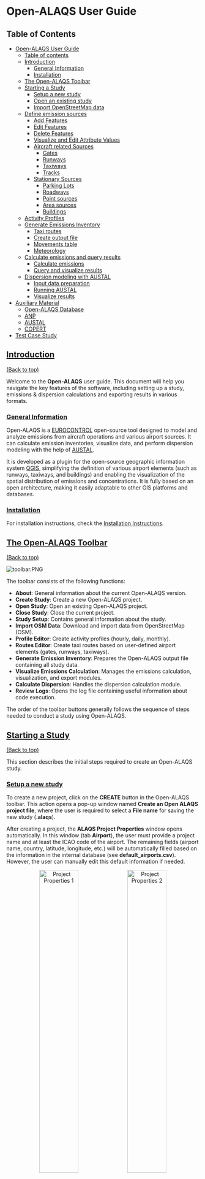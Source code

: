 # Open-ALAQS User Guide

## Table of Contents
- [Open-ALAQS User Guide](#open-alaqs-user-guide)
  - [Table of contents](#table-of-contents)
  - [Introduction](#introduction)
    - [General Information](#general-information)
    - [Installation](#installation)
  - [The Open-ALAQS Toolbar](#the-open-alaqs-toolbar)
  - [Starting a Study](#starting-a-study)
    - [Setup a new study](#setup-a-new-study)
    - [Open an existing study](#open-an-existing-study)
    - [Import OpenStreetMap data](#import-openstreetmap-data)
  - [Define emission sources](#define-emission-sources)
    - [Add Features](#add-features)
    - [Edit Features](#edit-features)
    - [Delete Features](#delete-features)
    - [Visualize and Edit Attribute Values](#visualise-and-edit-attrubute-features)
    - [Aircraft related Sources](#aircraft-related-sources)
      - [Gates](#gates)
      - [Runways](#runways)
      - [Taxiways](#taxiways)
      - [Tracks](#tracks)
    - [Stationary Sources](#stationary-sources)
      - [Parking Lots](#parking-lots)
      - [Roadways](#roadways)
      - [Point sources](#point-sources)
      - [Area sources](#area-sources)
      - [Buildings](#buildings)
  - [Activity Profiles](#activity-profiles)
  - [Generate Emissions Inventory](#generate-emissions-inventory)
    - [Taxi routes](#taxi-routes)
    - [Create output file](#create-output-file)
    - [Movements table](#movements-table)
    - [Meteorology](#meteorology)
  - [Calculate emissions and query results](#calculate-emissions-and-query-results)
    - [Calculate emissions](#calculate-emissions)
    - [Query and visualize results](#query-and-visualize-results)
  - [Dispersion modeling with AUSTAL](#dispersion-modeling-with-austal)
    - [Input data preparation](#input-data-preparation)
    - [Running AUSTAL](#running-austal)
    - [Visualize results](#visualize-results)
- [Auxiliary Material](#auxiliary-material)
  - [Open-ALAQS Database](#open-alaqs-database)
  - [ANP](#anp)
  - [AUSTAL](#austal)
  - [COPERT](#copert)
- [Test Case Study](#test-case-study)
<!-- [FAQs](#faqs) -->
<!-- [Contact](#contact) -->

## [Introduction](#introduction)
[(Back to top)](#table-of-contents)

Welcome to the **Open-ALAQS** user guide. This document will help you navigate the key features of the software, including setting up a study, emissions & dispersion calculations and exporting results in various formats.

### [General Information](#general-information)

Open-ALAQS is a [EUROCONTROL](https://www.eurocontrol.int/) open-source tool designed to model and analyze emissions from aircraft operations and various airport sources. It can calculate emission inventories, visualize data, and perform dispersion modeling with the help of [AUSTAL](https://www.umweltbundesamt.de/en/topics/air/air-quality-control-in-europe/overview).

It is developed as a plugin for the open-source geographic information system [QGIS](https://qgis.org/), simplifying the definition of various airport elements (such as runways, taxiways, and buildings) and enabling the visualization of the spatial distribution of emissions and concentrations. It is fully based on an open architecture, making it easily adaptable to other GIS platforms and databases.

### [Installation](#installation)

For installation instructions, check the [Installation Instructions](../README.md#installation).

## [The Open-ALAQS Toolbar](#the-open-alaqs-toolbar)
[(Back to top)](#table-of-contents)

![toolbar.PNG](./../open_alaqs/assets/toolbar.PNG)

The toolbar consists of the following functions:

- **About**: General information about the current Open-ALAQS version.
- **Create Study**: Create a new Open-ALAQS project.
- **Open Study**: Open an existing Open-ALAQS project.
- **Close Study**: Close the current project.
- **Study Setup**: Contains general information about the study.
- **Import OSM Data**: Download and import data from OpenStreetMap (OSM).
- **Profile Editor**: Create activity profiles (hourly, daily, monthly).
- **Routes Editor**: Create taxi routes based on user-defined airport elements (gates, runways, taxiways).
- **Generate Emission Inventory**: Prepares the Open-ALAQS output file containing all study data.
- **Visualize Emissions Calculation**: Manages the emissions calculation, visualization, and export modules.
- **Calculate Dispersion**: Handles the dispersion calculation module.
- **Review Logs**: Opens the log file containing useful information about code execution.

The order of the toolbar buttons generally follows the sequence of steps needed to conduct a study using Open-ALAQS.

## [Starting a Study](#starting-a-study)
[(Back to top)](#table-of-contents)

This section describes the initial steps required to create an Open-ALAQS study.

### [Setup a new study](#setup-a-new-study)
To create a new project, click on the **CREATE** button in the Open-ALAQS toolbar. This action opens a pop-up window named **Create an Open ALAQS project file**, where the user is required to
select a **File name** for saving the new study (**.alaqs**).

After creating a project, the **ALAQS Project Properties** window opens automatically. In this window (tab **Airport**), the user must provide a project name and at least the ICAO code of the airport. The remaining fields (airport name, country, latitude, longitude, etc.) will be automatically filled based on the information in the internal database (see **default_airports.csv**). However, the user can manually edit this default information if needed.

<p align="center">
  <img src="./../open_alaqs/assets/alaqs-project-properties.PNG" alt="Project Properties 1" width="45%" />
  <img src="./../open_alaqs/assets/alaqs-project-properties2.PNG" alt="Project Properties 2" width="45%" />
</p>

The second tab (**Roadways**) contains the settings for calculating road traffic emissions with [COPERT](#copert). Users are required to specify the average fleet year (values range from 1990 to 2030 in steps of 5) and select a country for country-specific emissions factors(or alternatively EU27). It should be noted that the average fleet year should be viewed as a proxy between the average fleet age and the Euro 1, Euro 2, Euro 3, Euro 4, Euro 5, and Euro 6 vehicle emission standards.

The **ALAQS Project Properties** window, can also be accessed by clicking on the **Setup** button in the Open-ALAQS toolbar.

### [Open an existing study](#open-an-existing-study)
To open a previously created project, click on the **OPEN** button in the Open-ALAQS toolbar. This action opens a pop-up window (**Open an ALAQS database file**), allowing you to select an existing Open-ALAQS database (**.alaqs**) file.

### [Import OpenStreetMap data](#import-openstreetmap-data)
An additional functionality is added to Open-ALAQS to facilitate the creation of emission sources based on the geographic data (roads, buildings, points of interest, and more) provided by OpenStreetMap.

![import-osm-data.PNG](./../open_alaqs/assets/import-osm-data.PNG)

Using Nominatim, a search engine that uses the data from OpenStreetMap to provide geocoding (address to coordinates), directly from the Open-ALAQS toolbar the user can select and import airport related geographical data to the study. The image below illustrates the information that can be collected from OpenStreetMap.

![import-osm-data-ex2.PNG](./../open_alaqs/assets/import-osm-data-ex2.PNG)

## [Define emission sources](#define-emission-sources)
[(Back to top)](#table-of-contents)

### [Add Features](#add-features)
New objects can be added using the **Digitizing** toolbar.

![digitizing-toolbar.PNG](./../open_alaqs/assets/digitizing-toolbar.PNG)

More information on how to use this toolbar is provided in the [QGIS User Manual](https://docs.qgis.org/3.34/en/docs/user_manual/working_with_vector/editing_geometry_attributes.html#digitizing-an-existing-layer).

To create a new emission source, select the desired layer (e.g., taxiway or runway) to activate it and click **Toggle Editing** in the **Digitizing** toolbar. Then click **Add Feature** to start designing the new feature. Once finished, right click and fill the attribute fields in the pop-up window.

![layers.PNG](./../open_alaqs/assets/layers.PNG)

### [Edit Features](#edit-features)
Using the **Digitizing** toolbar in editing mode (**Toggle Editing**), it is possible to employ the **Vertex Tool** to edit objects.

### [Delete Features](#delete-features)
To delete one or more features, first select the geometry using the **Selection** toolbar (_Select Features by area or single click_) and use the **Delete Selected** tool to delete the feature(s). Multiple selected features can be deleted at once. Selection can also be done from the Attributes table.

### [Visualize and Edit Attribute Values](#visualise-and-edit-attrubute-features)
Attribute values can also be modified after an object's creation via the **Attributes** toolbar.

![attributes.PNG](./../open_alaqs/assets/attributes.PNG)

The **Open Attribute Table** functionality can be accessed through the **Attributes** toolbar or via the **Layers** panel (by right-clicking on the appropriate layer).

### [Aircraft related Sources](#aircraft-related-sources)
Calculating aircraft emissions requires the definition of three distinct layers: runways, taxiways, gates. For each of these features, the user must provide the required attributes. Defining Tracks (i.e., aircraft trajectories) is also possible; however, this functionnality is not yet fully implemented.

#### [Gates](#gates)
An airport gate refers to a designated location at an airport where aircraft park for boarding and disembarking passengers, loading/unloading cargo, and receiving services like refuelling, catering, and maintenance.

In Open-ALAQS, gates are represented as polygons. Each gate can encompass several aircraft stands. The more stands grouped together within a single gate area, the less data preparation is needed (e.g., fewer taxi routes to define). However, if the gate area is too large, it might no longer accurately represent the location of the emissions.

Calculating gate emissions requires establishing the sum of four emission sources: GSE (Ground Support Equipment), GPU (Ground Power Unit), APU (Auxiliary Power Unit) and MES (Main Engine Start).

![gates.PNG](./../open_alaqs/assets/gates.PNG)

When adding a gate, the following information is required:
+ Gate type (PIER, REMOTE or CARGO)
+ Gate height _not yet fully implemented_

In Open-ALAQS, GSE and GPU emissions factors, expressed in terms of grams of pollutant per hour, is assigned to each gate as a function of:
+ The gate type (PIER, REMOTE or CARGO)
+ The aircraft category (JET BUSINESS/REGIONAL/SMALL/MEDIUM/LARGE,TURBOPROPS,PISTON)
+ The operation type (Arrival or Departure)

The corresponding GSE/GPU emission factors and activity time are included in the Open-ALAQS database (see [default_gate_profiles](./../open_alaqs/database/data/default_gate_profiles.csv)).

APU emissions are calculated separately as a function of the APU model (apu_id) indicated for each aircraft (if available) in the database (see [default_aircraft](./../open_alaqs/database/data/default_aircraft.csv)).

The default APU emission factors and operating times are given in the database files: [default_aircraft_apu_ef](./../open_alaqs/database/data/default_aircraft_apu_ef.csv) and [default_apu_times](./../open_alaqs/database/data/default_apu_times.csv) respectively.

Default MES emission factors per aircraft group are given in the table [default_aircraft_start_ef](./../open_alaqs/database/data/default_aircraft_start_ef.csv).

#### [Runways](#runways)

Runways are linear features that define the vertical plane where approach, landing, take-off, and climb-out operations occur. Each end of the runway is designated as a specific runway, depending on the direction of movement.

When adding a taxiway, the following information is required:
+ Capacity (departures/hour) _not yet fully implemented_
+ Touchdown offset (meters) _not yet fully implemented_
+ Maximum queue speed (km/h) _not yet fully implemented_
+ Peak queue time (minutes) _not yet fully implemented_

![runways-layer.PNG](./../open_alaqs/assets/runways-layer.PNG)

Airport runways are named based on their compass heading, rounded to the nearest 10 degrees. The runway number corresponds to the first two digits of its compass direction. For example, a
runway aligned with 10 degrees is labeled as "01" while one aligned with 190 degrees is labeled "19".

Since runways can be used in both directions, each end has a different number, differing by 18 (180 degrees). For example, a runway labeled "01" on one end will be "19" on the opposite
end. If an airport has parallel runways, they may be further differentiated by letters like "L" (Left), "C"(Center), or "R" (Right).

The runway emissions are calculated based on the aircraft trajectories (profiles) provided in the [Aircraft Noise and Performance (ANP)](https://www.easa.europa.eu/en/domains/environment/policy-support-and-research/aircraft-noise-and-performance-anp-data) database. For more information, see the [ANP](#anp) section.

#### [Taxiways](#taxiways)

An airport taxiway is a designated path that connects runways with terminals, gates, runways or other parts of the airport. When adding a taxiway in an Open-ALAQS study, the following information is mandatory:
+ Name
+ Speed (km/h)

![taxiways-layer.PNG](./../open_alaqs/assets/taxiways-layer.PNG)

The length of each taxiway is calculated automatically from its geometry and the time spent on it is calculated from the indicated speed and length. Recommended taxiing speeds vary in relation to ambient conditions, traffic, aircraft position on the taxi route etc. Typical taxiing speeds lie between 10 and 40 km/h (~5 and ~25 kts).

It is important to distinguish between taxiways and taxi-routes. Taxi-routes describe the operational path that will be followed by an aircraft for a runway / stand / movement type (arrival or departure) combination. Taxi-routes are defined as a series of taxiway segments in Open-ALAQS. It greatly facilitates the capturing of taxi-route details (such as curved turns) since when defining taxi routes, multiple taxiway segments can be combined.

The process of defining taxi routes is detailed in the [Test Case Study](#test-case-study) section.

#### [Tracks](#tracks)

Aircraft tracks can be designed to indicate the aircraft trajectory. When adding aircraft tracks, the following information is mandatory:
+ Track Name
+ Runway (from the list of previously defined runways)
+ Operation Type (Arrival or Departure)

![tracks-layer.PNG](./../open_alaqs/assets/tracks-layer.PNG)

We note that this functionality is _not yet fully implemented_ in Open-ALAQS. The default [ANP](https://www.easa.europa.eu/en/domains/environment/policy-support-and-research/aircraft-noise-and-performance-anp-data) profiles are used to indicate the aircraft trajectories.

### [Stationary Sources](#stationary-sources)
[(Back to top)](#table-of-contents)

For non-aircraft emissions four additional emission sources can be considered: point sources, roadways and parking lots, area sources, buildings. For each feature, the user must input the required attributes.

#### [Parking Lots](#parking-lots)

Emissions from parking areas for vehicles are estimated based on the [COPERT](#copert) methodology.

When adding an airport parking lot, the following information is required:
+ **Parameters**
  + **Number per year**:  Total number of vehicles per year
  + **Height**: Height at which emissions are released (in meters) _not yet fully implemented_
  + **Speed**: Average travel speed in parking (in km/h)
  + **Travel distance**: Average travel distance in parking (in meters)
  + **Idle time**: Vehicle average idling time between entry and exit (in minutes)
  + **Average parking time**: Average time a vehicle remains on parking (in minutes)
+ **Profiles**
  + Hourly, Daily or Monthly activity profiles
+ **Fleet mix**
  + **PC (Petrol) [in %]**: Passenger Cars (Petrol)
  + **PC (Diesel) [in %]**: Passenger Cars (Diesel)
  + **LDV (Petrol) [in %]**: Light Duty Vehicles (Petrol)
  + **LDV (Diesel) [in %]**: Light Duty Vehicles (Diesel)
  + **HDV (Petrol) [in %]**: Heavy Duty Vehicles (Petrol)
  + **HDV (Diesel) [in %]**: Heavy Duty Vehicles (Diesel)
  + **Motorcycles [in %]**
  + **Buses [in %]**

<p align="center">
  <img src="./../open_alaqs/assets/parkings-layer.PNG" alt="Parking Layer" width="33%" />
  <img src="./../open_alaqs/assets/parkings-layer-2.PNG" alt="Parking Layer 2" width="33%" />
  <img src="./../open_alaqs/assets/parkings-layer-3.PNG" alt="Parking Layer 3" width="33%" />
</p>

The user should ensure that the fleet mix totals 100% (see the **Fleet Mix** tab). Custom emission factors are calculated (using the **Recalculate** button in the **Emissions** tab) for each parking area using COPERT version 5.4.52, based on the parameters indicated above, as well as the average fleet year and country specified at the beginning of the study setup.

Custom activity profiles can also be defined for each parking area (see [Activity Profiles](#activity-profiles)).

#### [Roadways](#roadways)

Airside or landside emissions are calculated using the same methodology as described above.

When adding a roadway, the following information is required:
+ **Parameters**
  + **Movements per year**: Number of annual movements
  + **Height**: Height at which emissions are released (in meters) _not yet fully implemented_
  + **Speed**: Vehicles speed in roadway (in km/h)
+ **Profiles**:
  + Hourly, Daily or Monthly activity profiles
+ **Fleet mix**
  + **PC (Petrol) [in %]**: Passenger Cars (Petrol)
  + **PC (Diesel) [in %]**: Passenger Cars (Diesel)
  + **LDV (Petrol) [in %]**: Light Duty Vehicles (Petrol)
  + **LDV (Diesel) [in %]**: Light Duty Vehicles (Diesel)
  + **HDV (Petrol) [in %]**: Heavy Duty Vehicles (Petrol)
  + **HDV (Diesel) [in %]**: Heavy Duty Vehicles (Diesel)
  + **Motorcycles [in %]**
  + **Buses [in %]**

![roadways-layer.PNG](./../open_alaqs/assets/roadways-layer.PNG)

#### [Point sources](#point-sources)

Stationary or infrastructure-related emissions from airport facilities, such as power and heating plants, incinerators, training fires, and fuel storage tanks, are accounted for and represented as point sources in Open-ALAQS.

When adding a point, the following information is required:
+ **Parameters**
  + **Category**: Source category (Tank, Incinerator, Other, Power/Heat plant, Solvent degreaser, Surface coating)
  + **Type**: Category specific type (Oil or diesel, Automobile gasoline, Aviation gasoline, JP4, JP5, JET A)
  + **Height**: Height at which emissions are released (in meters) _not yet fully implemented_
  + **Units per year**: Operating hours per year
+ **Profiles**:
  + Hourly, Daily or Monthly activity profiles

![points-layer.PNG](./../open_alaqs/assets/points-layer.PNG)

The internal Open-ALAQS database contains default emission factors for each category and type. These values can be modified if more up-to-date information is available to the user (see [default_stationary_ef](./../open_alaqs/database/data/default_stationary_ef.csv)).

The emissions calculation is based on the operating hours per year (**Units per year**) and the corresponding emission factor (in kg/unit). For example, if the number of Units per year is 1 (hour), and the 
emission factor is equal to 1 kg/unit, the emissions of a single hour will be equal to 1/8760 kg, assuming 8760 hours in a non-leap year (365 days).

#### [Area sources](#area-sources)

This layer allows users to include emissions from custom, user-defined sources not covered by the standard Open-ALAQS sources, as long as they have the relevant emission factor information.

When adding an area source, the following information is required:
+ Parameters:
  + Units per year: Number of operating hours per year
  + Height: Height at which emissions are released (in meters) _not yet fully implemented_
  + Heat Flux: Heat flux (in Megawatts) _not yet fully implemented_
+ Emissions: Emission factors for CO, HC, NO<sub>x</sub>, SO<sub>X</sub>, PM<sub>10</sub> (in kg/unit)
+ Profiles: Hourly, Daily or Monthly activity profiles (default or custom)

![area-sources-layer.PNG](./../open_alaqs/assets/area-sources-layer.PNG)

The emissions calculation is based on the operating hours per year (**Units per year**) and the corresponding emission factor (in kg/unit). For example, if the number of Units per year is 1 (hour), and the emission factor is equal to 1 kg/unit, the emissions of a single hour will be equal to 1/8760 kg, assuming 8760 hours in a non-leap year (365 days).

We note that beyond the standard pollutants, two additional pollutants, P1 and P2, can be defined by the user. Emission factors for these pollutants have to be provided by the user.

#### [Buildings](#buildings)

Buildings are not currently considered emission sources. However, they can significantly impact dispersion modelling by affecting wind patterns and turbulence. While this functionality is _not yet fully implemented_, it is included in the layers list for future use.

When adding a building, the following detail is required:
+ Building height (Height of building above ground, in meters) _not yet fully implemented_

![buildings-layer.PNG](./../open_alaqs/assets/buildings-layer.PNG)

## [Activity Profiles](#activity-profiles)
[(Back to top)](#table-of-contents)

Activity Profiles are used to describe the relative hourly/daily/monthly operational mode for each airport emission source. The **Activity Profiles Editor** in the Open-ALAQS toolbar can be used to review, edit, and create custom profiles.

![activity-profiles.PNG](./../open_alaqs/assets/activity-profiles.PNG)

Each activity multiplier is a decimal number, between 0 and 1. The default profile values are 1 (i.e., 100%) meaning the emission source is fully active. On the other hand, if, the emission source is deactivated during a specific time interval (e.g., during night-time curfew) the user can modify accordingly the activity profile by setting the corresponding multiplier to 0 for this specific period (hour, day, or month).

## [Generate Emissions Inventory](#generate-emissions-inventory)
[(Back to top)](#table-of-contents)

This section covers all the necessary steps for preparing an emission inventory using Open-ALAQS.

### [Taxi routes](#taxi-routes)

### [Create output file](#create-output-file)

### [Movements table](#movements-table)

### [Meteorology](#meteorology)

## [Calculate emissions and query results](#calculate-emissions-and-query-results)
[(Back to top)](#table-of-contents)

### [Calculate emissions](#calculate-emissions)

### [Query and visualize results](#query-and-visualize-results)

## [Dispersion modeling with AUSTAL](#dispersion-modeling-with-austal)
[(Back to top)](#table-of-contents)

### [Input data preparation](#input-data-preparation)

### [Running AUSTAL](#running-austal)

### [Visualize results](#visualize-results)

# [Auxiliary Material](#auxiliary-material)
[(Back to top)](#table-of-contents)

## [Open-ALAQS Database](#open-alaqs-database)
[(Back to top)](#table-of-contents)

## [ANP](#anp)
[(Back to top)](#table-of-contents)

## [AUSTAL](#austal)
[(Back to top)](#table-of-contents)

The dispersion model [AUSTAL](https://www.umweltbundesamt.de/en/topics/air/air-quality-control-in-europe/overview) is the reference implementation to Annex 2 of the German Environment Agency’s Technical Instructions on Air Quality Control (TA Luft) and implements the specifications and requirements given therein.

The program is the successor of AUSTAL2000 (which was previously used with Open-ALAQS), the reference implementation to Annex 3 of the TA Luft 2002. AUSTAL and AUSTAL2000 were developed by Janicke Consulting on behalf of the German Environment Agency and are freely available and widely used internationally.

AUSTAL 3.3.0 (released on 22.03.2024) has been developed and tested under Windows and Linux. It is exclusively provided, free of charge under the GNU Public Licence, from the dedicated webpage
of the German Environment Agency.

No installation is needed for use with Open-ALAQS as the executables are already included in the Open-ALAQS package.

## [COPERT](#copert)
[(Back to top)](#table-of-contents)

# [Test Case Study](#test-case-study)
[(Back to top)](#table-of-contents)

In this section a test case study is presented. The purpose of this training exercise is to guide the first-time user throughout the main steps of an Open-ALAQS project. This case study is based on fictional data and doesn't represent any actual real-world scenario. All the necessary input files are provided in the [example](./../example/) directory of the Open-ALAQS plugin.
